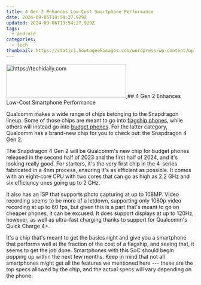 ```yaml
---
title: 4 Gen 2 Enhances Low-Cost Smartphone Performance
date: 2024-09-05T19:54:27.929Z
updated: 2024-09-06T19:54:27.929Z
tags:
  - android
categories:
  - tech
thumbnail: https://static1.howtogeekimages.com/wordpress/wp-content/uploads/2023/06/Snapdragon-4-Gen-2-QRD-Image-2-1.jpg
---
```


<!-- affiliate ads begin -->
<a href="https://wigfever.sjv.io/c/5597632/2014848/22899" target="_top" id="2014848">
  <img src="//a.impactradius-go.com/display-ad/22899-2014848" border="0" alt="https://techidaily.com" width="320" height="90"/>
</a>
<img height="0" width="0" src="https://wigfever.sjv.io/i/5597632/2014848/22899" style="position:absolute;visibility:hidden;" border="0" />
<!-- affiliate ads end -->
## 4 Gen 2 Enhances Low-Cost Smartphone Performance

Qualcomm makes a wide range of chips belonging to the Snapdragon lineup. Some of those chips are meant to go into [flagship phones](https://extra-approaches.techidaily.com/2024-approved-optimizing-your-vlc-livestream-over-the-net/), while others will instead go into [budget phones](https://sim-unlock.techidaily.com/top-10-vivo-y77t-android-sim-unlock-apk-by-drfone-android/). For the latter category, Qualcomm has a brand-new chip for you to check out: the Snapdragon 4 Gen 2.

 The Snapdragon 4 Gen 2 will be Qualcomm's new chip for budget phones released in the second half of 2023 and the first half of 2024, and it's looking really good. For starters, it's the very first chip in the 4-series fabricated in a 4nm process, ensuring it's as efficient as possible. It comes with an eight-core CPU with two cores that can go as high as 2.2 GHz and six efficiency ones going up to 2 GHz.

 It also has an ISP that supports photo capturing at up to 108MP. Video recording seems to be more of a letdown, supporting only 1080p video recording at up to 60 fps, but given this is a part that's meant to go on cheaper phones, it can be excused. It does support displays at up to 120Hz, however, as well as ultra-fast charging thanks to support for Qualcomm's Quick Charge 4+.

 It's a chip that's meant to get the basics right and give you a smartphone that performs well at the fraction of the cost of a flagship, and seeing that, it seems to get the job done. Smartphones with this SoC should begin popping up within the next few months. Keep in mind that not all smartphones might get all the features we mentioned here --- these are the top specs allowed by the chip, and the actual specs will vary depending on the phone.

<ins class="adsbygoogle"
     style="display:block"
     data-ad-format="autorelaxed"
     data-ad-client="ca-pub-7571918770474297"
     data-ad-slot="1223367746"></ins>



<ins class="adsbygoogle"
     style="display:block"
     data-ad-client="ca-pub-7571918770474297"
     data-ad-slot="8358498916"
     data-ad-format="auto"
     data-full-width-responsive="true"></ins>


